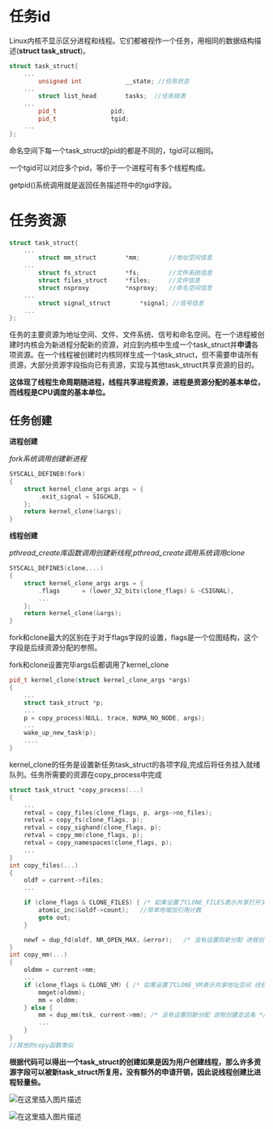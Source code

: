 # 任务id

Linux内核不显示区分进程和线程。它们都被视作一个任务，用相同的数据结构描述(**struct task_struct**)。

```c++
struct task_struct{
    ...
        unsigned int			__state; //任务状态 
    ...
        struct list_head		tasks;	//任务链表
    ...
        pid_t				pid;		
   		pid_t				tgid;
    ...
};
```

命名空间下每一个task_struct的pid的都是不同的，tgid可以相同。

一个tgid可以对应多个pid，等价于一个进程可有多个线程构成。

getpid()系统调用就是返回任务描述符中的tgid字段。

# 任务资源

```c++
struct task_struct{
    ...
        struct mm_struct		*mm;		//地址空间信息
    ...
        struct fs_struct		*fs;		//文件系统信息
        struct files_struct		*files; 	//文件信息
        struct nsproxy			*nsproxy;	//命名空间信息
    ...
        struct signal_struct		*signal; //信号信息
    ...
};
```

任务的主要资源为地址空间、文件、文件系统、信号和命名空间。在一个进程被创建时内核会为新进程分配新的资源，对应到内核中生成一个task_struct并**申请**各项资源。在一个线程被创建时内核同样生成一个task_struct，但不需要申请所有资源，大部分资源字段指向已有资源，实现与其他task_struct共享资源的目的。

**这体现了线程生命周期随进程，线程共享进程资源，进程是资源分配的基本单位，而线程是CPU调度的基本单位。**

## 任务创建

**进程创建**

*fork系统调用创建新进程*

```c++
SYSCALL_DEFINE0(fork)
{
    struct kernel_clone_args args = {
        .exit_signal = SIGCHLD,
    };
    return kernel_clone(&args);
}
```

**线程创建**

*pthread_create库函数调用创建新线程,pthread_create调用系统调用clone*

```c++
SYSCALL_DEFINE5(clone,...)
{
	struct kernel_clone_args args = {
		.flags		= (lower_32_bits(clone_flags) & ~CSIGNAL),
		...
	};
	return kernel_clone(&args);
}
```

fork和clone最大的区别在于对于flags字段的设置，flags是一个位图结构，这个字段是后续资源分配的参照。

fork和clone设置完毕args后都调用了kernel_clone

```c++
pid_t kernel_clone(struct kernel_clone_args *args)
{
	...
    struct task_struct *p;
	...
    p = copy_process(NULL, trace, NUMA_NO_NODE, args);
	...
    wake_up_new_task(p);
    ....
}
```

kernel_clone的任务是设置新任务task_struct的各项字段,完成后将任务挂入就绪队列。任务所需要的资源在copy_process中完成

```c++
struct task_struct *copy_process(...)
{
    ...
    retval = copy_files(clone_flags, p, args->no_files);
    retval = copy_fs(clone_flags, p);
    retval = copy_sighand(clone_flags, p);
    retval = copy_mm(clone_flags, p);
    retval = copy_namespaces(clone_flags, p);
    ...
}
int copy_files(...)
{
    oldf = current->files;
	...

	if (clone_flags & CLONE_FILES) { /* 如果设置了CLONE_FILES表示共享打开文件 线程创建走这条 */
		atomic_inc(&oldf->count);	//简单地增加引用计数
		goto out;
	}

	newf = dup_fd(oldf, NR_OPEN_MAX, &error);	/* 没有设置则新分配 进程创建走这条 */
}
int copy_mm(...)
{
    oldmm = current->mm;
	...
	if (clone_flags & CLONE_VM) { /* 如果设置了CLONE_VM表示共享地址空间 线程创建走这条 */
		mmget(oldmm);
		mm = oldmm;
	} else {
		mm = dup_mm(tsk, current->mm); /* 没有设置则新分配 进程创建走这条 */
		...
	}
}
//其他的copy函数类似
```

**根据代码可以得出一个task_struct的创建如果是因为用户创建线程，那么许多资源字段可以被新task_struct所复用，没有额外的申请开销，因此说线程创建比进程轻量些。**

![在这里插入图片描述](https://i-blog.csdnimg.cn/direct/0a8e6eff2fdf422799bcb6d33f90ce4f.png)

![在这里插入图片描述](https://i-blog.csdnimg.cn/direct/e5ac6cb538404661b828b22b0012aa74.png)
